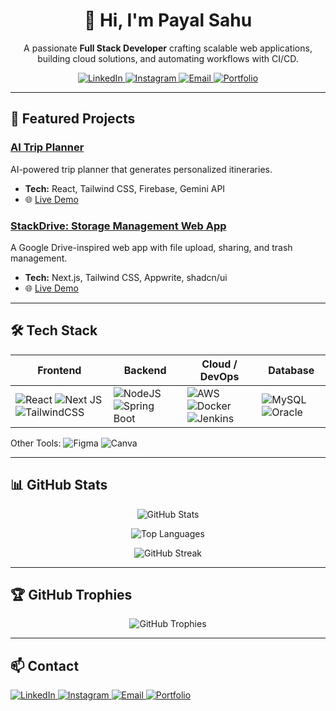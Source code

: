 <h1 align="center">👋 Hi, I'm Payal Sahu</h1>
<p align="center">
  A passionate <strong>Full Stack Developer</strong> crafting scalable web applications, building cloud solutions, and automating workflows with CI/CD.
</p>

<p align="center">
  <a href="https://www.linkedin.com/in/payalsahu13">
    <img src="https://img.shields.io/badge/LinkedIn-%230077B5.svg?style=for-the-badge&logo=linkedin&logoColor=white" alt="LinkedIn" />
  </a>
  <a href="https://www.instagram.com/payalsahu1305">
    <img src="https://img.shields.io/badge/Instagram-%23E4405F.svg?style=for-the-badge&logo=Instagram&logoColor=white" alt="Instagram" />
  </a>
  <a href="mailto:123payalsahu@gmail.com">
    <img src="https://img.shields.io/badge/Email-D14836?style=for-the-badge&logo=gmail&logoColor=white" alt="Email" />
  </a>
  <a href="https://payal-sahu-portfolio.netlify.app/">
    <img src="https://img.shields.io/badge/Portfolio-%2312100E.svg?style=for-the-badge&logo=firefox&logoColor=white" alt="Portfolio" />
  </a>
</p>

---

## 🚀 Featured Projects

### [AI Trip Planner](https://github.com/payalsahu1303/AI-TRIP-PLANNER_WANDER-WISE)
AI-powered trip planner that generates personalized itineraries.
- **Tech:** React, Tailwind CSS, Firebase, Gemini API
- 🌐 [Live Demo](https://your-demo-link.com)

### [StackDrive: Storage Management Web App](https://github.com/payalsahu1303/STACKDRIVE-STORAGE_MANAGEMENT_WEBAPP)
A Google Drive-inspired web app with file upload, sharing, and trash management.
- **Tech:** Next.js, Tailwind CSS, Appwrite, shadcn/ui
- 🌐 [Live Demo](https://your-demo-link.com)

---

## 🛠 Tech Stack

| Frontend | Backend | Cloud / DevOps | Database |
| -------- | ------- | -------------- | -------- |
| ![React](https://img.shields.io/badge/react-%2320232a.svg?style=for-the-badge&logo=react&logoColor=%2361DAFB) ![Next JS](https://img.shields.io/badge/Next-black?style=for-the-badge&logo=next.js&logoColor=white) ![TailwindCSS](https://img.shields.io/badge/tailwindcss-%2338B2AC.svg?style=for-the-badge&logo=tailwind-css&logoColor=white) | ![NodeJS](https://img.shields.io/badge/node.js-6DA55F?style=for-the-badge&logo=node.js&logoColor=white) ![Spring Boot](https://img.shields.io/badge/springboot-%236DB33F.svg?style=for-the-badge&logo=spring&logoColor=white) | ![AWS](https://img.shields.io/badge/AWS-%23FF9900.svg?style=for-the-badge&logo=amazon-aws&logoColor=white) ![Docker](https://img.shields.io/badge/docker-%230db7ed.svg?style=for-the-badge&logo=docker&logoColor=white) ![Jenkins](https://img.shields.io/badge/jenkins-%232C5263.svg?style=for-the-badge&logo=jenkins&logoColor=white) | ![MySQL](https://img.shields.io/badge/mysql-4479A1.svg?style=for-the-badge&logo=mysql&logoColor=white) ![Oracle](https://img.shields.io/badge/Oracle-F80000?style=for-the-badge&logo=oracle&logoColor=white) |

Other Tools: ![Figma](https://img.shields.io/badge/figma-%23F24E1E.svg?style=for-the-badge&logo=figma&logoColor=white) ![Canva](https://img.shields.io/badge/Canva-%2300C4CC.svg?style=for-the-badge&logo=Canva&logoColor=white)

---

## 📊 GitHub Stats

<p align="center">
  <img src="https://github-readme-stats.vercel.app/api?username=payalsahu1303&theme=dark&include_all_commits=true&count_private=true" alt="GitHub Stats" />
</p>
<p align="center">
  <img src="https://github-readme-stats.vercel.app/api/top-langs/?username=payalsahu1303&theme=dark&layout=compact" alt="Top Languages" />
</p>
<p align="center">
  <img src="https://github-readme-streak-stats.herokuapp.com/?user=payalsahu1303&theme=dark" alt="GitHub Streak" />
</p>

---

## 🏆 GitHub Trophies

<p align="center">
  <img src="https://github-profile-trophy.vercel.app/?username=payalsahu1303&theme=radical&no-frame=false&margin-w=4" alt="GitHub Trophies" />
</p>

---

## 📫 Contact

<p>
  <a href="https://www.linkedin.com/in/payalsahu13">
    <img src="https://img.shields.io/badge/LinkedIn-%230077B5.svg?style=for-the-badge&logo=linkedin&logoColor=white" alt="LinkedIn" />
  </a>
  <a href="https://www.instagram.com/payalsahu1305">
    <img src="https://img.shields.io/badge/Instagram-%23E4405F.svg?style=for-the-badge&logo=Instagram&logoColor=white" alt="Instagram" />
  </a>
  <a href="mailto:123payalsahu@gmail.com">
    <img src="https://img.shields.io/badge/Email-D14836?style=for-the-badge&logo=gmail&logoColor=white" alt="Email" />
  </a>
  <a href="https://payal-sahu-portfolio.netlify.app/">
    <img src="https://img.shields.io/badge/Portfolio-%2312100E.svg?style=for-the-badge&logo=firefox&logoColor=white" alt="Portfolio" />
  </a>
</p>